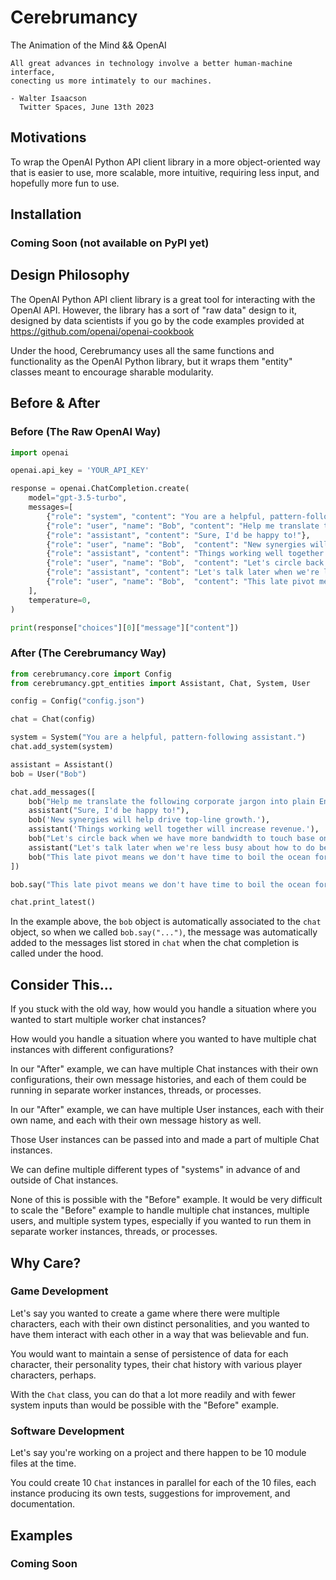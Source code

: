 # Cerebrumancy
The Animation of the Mind &amp;&amp; OpenAI

    All great advances in technology involve a better human-machine interface, 
    conecting us more intimately to our machines.
    
    - Walter Isaacson
      Twitter Spaces, June 13th 2023


## Motivations
To wrap the OpenAI Python API client library in a more object-oriented way that is easier to use, more scalable, more intuitive, requiring less input, and hopefully more fun to use.

## Installation
### Coming Soon (not available on PyPI yet)

## Design Philosophy
The OpenAI Python API client library is a great tool for interacting with the OpenAI API. However, the library has a sort of "raw data" design to it, designed by data scientists if you go by the code examples provided at https://github.com/openai/openai-cookbook

Under the hood, Cerebrumancy uses all the same functions and functionality as the OpenAI Python library, but it wraps them "entity" classes meant to encourage sharable modularity.

## Before & After

### Before (The Raw OpenAI Way)
```python
import openai

openai.api_key = 'YOUR_API_KEY'

response = openai.ChatCompletion.create(
    model="gpt-3.5-turbo",
    messages=[
        {"role": "system", "content": "You are a helpful, pattern-following assistant."},
        {"role": "user", "name": "Bob", "content": "Help me translate the following corporate jargon into plain English."},
        {"role": "assistant", "content": "Sure, I'd be happy to!"},
        {"role": "user", "name": "Bob",  "content": "New synergies will help drive top-line growth."},
        {"role": "assistant", "content": "Things working well together will increase revenue."},
        {"role": "user", "name": "Bob",  "content": "Let's circle back when we have more bandwidth to touch base on opportunities for increased leverage."},
        {"role": "assistant", "content": "Let's talk later when we're less busy about how to do better."},
        {"role": "user", "name": "Bob",  "content": "This late pivot means we don't have time to boil the ocean for the client deliverable."},
    ],
    temperature=0,
)

print(response["choices"][0]["message"]["content"])
```

### After (The Cerebrumancy Way)

```python
from cerebrumancy.core import Config
from cerebrumancy.gpt_entities import Assistant, Chat, System, User

config = Config("config.json")

chat = Chat(config)

system = System("You are a helpful, pattern-following assistant.")
chat.add_system(system)

assistant = Assistant()
bob = User("Bob")

chat.add_messages([
    bob("Help me translate the following corporate jargon into plain English."),
    assistant("Sure, I'd be happy to!"),
    bob('New synergies will help drive top-line growth.'),
    assistant('Things working well together will increase revenue.'),
    bob("Let's circle back when we have more bandwidth to touch base on opportunities for increased leverage."),
    assistant("Let's talk later when we're less busy about how to do better."),
    bob("This late pivot means we don't have time to boil the ocean for the client deliverable."),
])

bob.say("This late pivot means we don't have time to boil the ocean for the client deliverable.")

chat.print_latest()
```

In the example above, the `bob` object is automatically associated to the `chat` object, so when we called `bob.say("...")`, the message was automatically added to the messages list stored in `chat` when the chat completion is called under the hood.

## Consider This...
If you stuck with the old way, how would you handle a situation where you wanted to start multiple worker chat instances?

How would you handle a situation where you wanted to have multiple chat instances with different configurations?

In our "After" example, we can have multiple Chat instances with their own configurations, their own message histories, and each of them could be running in separate worker instances, threads, or processes.

In our "After" example, we can have multiple User instances, each with their own name, and each with their own message history as well.

Those User instances can be passed into and made a part of multiple Chat instances.

We can define multiple different types of "systems" in advance of and outside of Chat instances.

None of this is possible with the "Before" example.  It would be very difficult to scale the "Before" example to handle multiple chat instances, multiple users, and multiple system types, especially if you wanted to run them in separate worker instances, threads, or processes.

## Why Care?
### Game Development
Let's say you wanted to create a game where there were multiple characters, each with their own distinct personalities, and you wanted to have them interact with each other in a way that was believable and fun.

You would want to maintain a sense of persistence of data for each character, their personality types, their chat history with various player characters, perhaps.

With the `Chat` class, you can do that a lot more readily and with fewer system inputs than would be possible with the "Before" example.

### Software Development
Let's say you're working on a project and there happen to be 10 module files at the time.

You could create 10 `Chat` instances in parallel for each of the 10 files, each instance producing its own tests, suggestions for improvement, and documentation.

## Examples
### Coming Soon